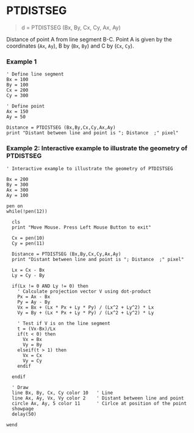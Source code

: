 # PTDISTSEG

> d = PTDISTSEG (Bx, By, Cx, Cy, Ax, Ay)

Distance of point A from line segment B-C. Point A is given by the coordinates (`Ax`, `Ay`), B by (`Bx`, `By`) and C by (`Cx`, `Cy`).

### Example 1

```
' Define line segment
Bx = 100
By = 100
Cx = 200
Cy = 300

' Define point
Ax = 150
Ay = 50

Distance = PTDISTSEG (Bx,By,Cx,Cy,Ax,Ay) 
print "Distant between line and point is "; Distance  ;" pixel"
```

### Example 2: Interactive example to illustrate the geometry of PTDISTSEG

```
' Interactive example to illustrate the geometry of PTDISTSEG

Bx = 200
By = 300
Ax = 300
Ay = 100

pen on
while(!pen(12))

  cls
  print "Move Mouse. Press Left Mouse Button to exit"
  
  Cx = pen(10)
  Cy = pen(11)
  
  Distance = PTDISTSEG (Bx,By,Cx,Cy,Ax,Ay) 
  print "Distant between line and point is "; Distance  ;" pixel"
  
  Lx = Cx - Bx
  Ly = Cy - By
  
  if(Lx != 0 AND Ly != 0) then
    ' Calculate projection vector V using dot-product
    Px = Ax - Bx
    Py = Ay - By
    Vx = Bx + (Lx * Px + Ly * Py) / (Lx^2 + Ly^2) * Lx
    Vy = By + (Lx * Px + Ly * Py) / (Lx^2 + Ly^2) * Ly

    ' Test if V is on the line segment
    t = (Vx-Bx)/Lx
    if(t < 0) then
      Vx = Bx
      Vy = By
    elseif(t > 1) then
      Vx = Cx
      Vy = Cy
    endif

  endif

  ' Draw
  line Bx, By, Cx, Cy color 10   ' Line
  line Ax, Ay, Vx, Vy color 2    ' Distant between line and point
  circle Ax, Ay, 5 color 11      ' Cirlce at position of the point
  showpage
  delay(50)
  
wend
```

